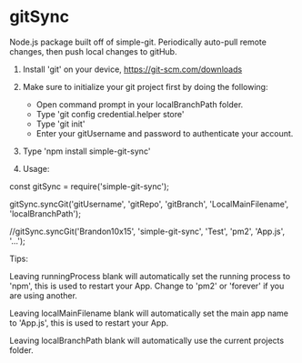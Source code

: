 # gitSync
Node.js package built off of simple-git. Periodically auto-pull remote changes, then push local changes to gitHub.

1. Install 'git' on your device, https://git-scm.com/downloads

2. Make sure to initialize your git project first by doing the following:
   - Open command prompt in your localBranchPath folder.
   - Type 'git config credential.helper store'
   - Type 'git init'
   - Enter your gitUsername and password to authenticate your account.

3. Type 'npm install simple-git-sync'

4. Usage:

const gitSync = require('simple-git-sync');

gitSync.syncGit('gitUsername', 'gitRepo', 'gitBranch', 'LocalMainFilename', 'localBranchPath');

//gitSync.syncGit('Brandon10x15', 'simple-git-sync', 'Test', 'pm2', 'App.js', '...');


Tips:

Leaving runningProcess blank will automatically set the running process to 'npm', this is used to restart your App. Change to 'pm2' or 'forever' if you are using another.

Leaving localMainFilename blank will automatically set the main app name to 'App.js', this is used to restart your App.

Leaving localBranchPath blank will automatically use the current projects folder.
